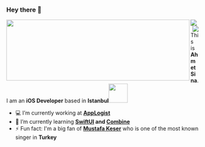 ### Hey there 👋
<div>
<img align="left" width="480" height="160" src="https://github-readme-stats.vercel.app/api?username=ahmetsina&show_icons=true&hide_border=true&line_height=24&title_color=0366d6&icon_color=0366d6&show_owner=false"/>
<img src="https://github-readme-stats.vercel.app/api/top-langs/?username=ahmetsina&hide=TeX&layout=compact&hide_border=true" />
</div>
<img align="right" src="https://visitor-badge.glitch.me/badge?page_id=ahmetsina.id"/>

This is **Ahmet Sina**. I am an **iOS Developer** based in **Istanbul**<a href="url"><img src="https://image.flaticon.com/icons/png/512/64/64133.png" height="50" width="50" ></a>
- 💻 I’m currently working at **[AppLogist](https://applogist.com/)**
- 🌱 I’m currently learning **[SwiftUI](https://developer.apple.com/documentation/swiftui) and [Combine](https://developer.apple.com/documentation/combine)**
- ⚡ Fun fact: I'm a big fan of **[Mustafa Keser](https://www.youtube.com/watch?v=fQG8VsmEd4I)** who is one of the most known singer in **Turkey**

